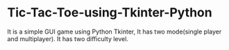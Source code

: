# Tic-Tac-Toe-using-Tkinter-Python
It is a simple GUI game using Python Tkinter, It has two mode(single player and multiplayer). It has two difficulty level.
